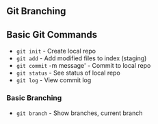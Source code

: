 ## Git Branching

## Basic Git Commands
* `git init` - Create local repo
* `git add` - Add modified files to index (staging)
* `git commit` -m message' - Commit to local repo
* `git status` - See status of local repo
* `git log` - View commit log

### Basic Branching
* `git branch` - Show branches, current branch
